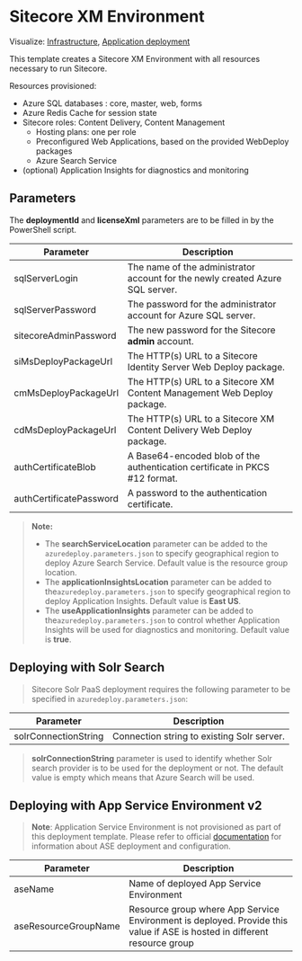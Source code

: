 # Sitecore XM Environment

Visualize:
[Infrastructure](http://armviz.io/#/?load=https%3A%2F%2Fraw.githubusercontent.com%2FSitecore%2Fsitecore-azure-quickstart-templates%2Fmaster%2FSitecore%209.0.0%2Fxm%2Fnested%2Finfrastructure.json),
[Application deployment](http://armviz.io/#/?load=https%3A%2F%2Fraw.githubusercontent.com%2FSitecore%2Fsitecore-azure-quickstart-templates%2Fmaster%2FSitecore%209.0.0%2Fxm%2Fnested%2Fapplication.json)

This template creates a Sitecore XM Environment with all resources necessary to run Sitecore.

Resources provisioned:

* Azure SQL databases : core, master, web, forms
* Azure Redis Cache for session state
* Sitecore roles: Content Delivery, Content Management
  * Hosting plans: one per role
  * Preconfigured Web Applications, based on the provided WebDeploy packages
  * Azure Search Service
* (optional) Application Insights for diagnostics and monitoring

## Parameters

The **deploymentId** and **licenseXml** parameters are to be filled in by the PowerShell script.

| Parameter               | Description
|-------------------------|------------------------------------------------
| sqlServerLogin          | The name of the administrator account for the newly created Azure SQL server.
| sqlServerPassword       | The password for the administrator account for Azure SQL server.
| sitecoreAdminPassword   | The new password for the Sitecore **admin** account.
| siMsDeployPackageUrl    | The HTTP(s) URL to a Sitecore Identity Server Web Deploy package.
| cmMsDeployPackageUrl    | The HTTP(s) URL to a Sitecore XM Content Management Web Deploy package.
| cdMsDeployPackageUrl    | The HTTP(s) URL to a Sitecore XM Content Delivery Web Deploy package.
| authCertificateBlob     | A Base64-encoded blob of the authentication certificate in PKCS #12 format.
| authCertificatePassword | A password to the authentication certificate.

> **Note:**
> * The **searchServiceLocation** parameter can be added to the `azuredeploy.parameters.json`
> to specify geographical region to deploy Azure Search Service. Default value is the resource
> group location.
> * The **applicationInsightsLocation** parameter can be added to the`azuredeploy.parameters.json`
>   to specify geographical region to deploy Application Insights. Default value is **East US**.
> * The **useApplicationInsights** parameter can be added to the`azuredeploy.parameters.json`
>   to control whether Application Insights will be used for diagnostics and monitoring. Default value is **true**.

## Deploying with Solr Search

> Sitecore Solr PaaS deployment requires the following parameter to be specified in `azuredeploy.parameters.json`:

| Parameter                                 | Description
--------------------------------------------|------------------------------------------------
| solrConnectionString                      | Connection string to existing Solr server.

> **solrConnectionString** parameter is used to identify whether Solr search provider is to be used for the deployment or not.
> The default value is empty which means that Azure Search will be used.

## Deploying with App Service Environment v2

> **Note**: Application Service Environment is not provisioned as part of this deployment template. Please refer to official [documentation](https://docs.microsoft.com/en-us/azure/app-service/environment/intro) for information about ASE deployment and configuration.

| Parameter                                 | Description
--------------------------------------------|------------------------------------------------
| aseName                                   | Name of deployed App Service Environment
| aseResourceGroupName                      | Resource group where App Service Environment is deployed. Provide this value if ASE is hosted in different resource group